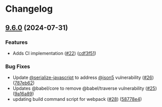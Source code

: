 # Changelog

## [9.6.0](https://github.com/looker-open-source/viz-collapsible_tree-marketplace/compare/9.5.2023...v9.6.0) (2024-07-31)


### Features

* Adds CI implementation ([#22](https://github.com/looker-open-source/viz-collapsible_tree-marketplace/issues/22)) ([cdf3f51](https://github.com/looker-open-source/viz-collapsible_tree-marketplace/commit/cdf3f51d24ca2da8a1e96610d54743ee5afba731))


### Bug Fixes

* Update [@serialize-javascript](https://github.com/serialize-javascript) to address [@json5](https://github.com/json5) vulnerability  ([#26](https://github.com/looker-open-source/viz-collapsible_tree-marketplace/issues/26)) ([787eb62](https://github.com/looker-open-source/viz-collapsible_tree-marketplace/commit/787eb62d58d3e36e57b9b6a3706455ceab1ced9f))
* Updates @babel/core to remove @babel/traverse vulnerability ([#25](https://github.com/looker-open-source/viz-collapsible_tree-marketplace/issues/25)) ([9a16a89](https://github.com/looker-open-source/viz-collapsible_tree-marketplace/commit/9a16a89f7810c3927aa1c325dca463e498ba424e))
* updating build command script for webpack ([#28](https://github.com/looker-open-source/viz-collapsible_tree-marketplace/issues/28)) ([58778e4](https://github.com/looker-open-source/viz-collapsible_tree-marketplace/commit/58778e4b517a9e6d011431e7e44fa83172096bc4))
